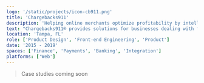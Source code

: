 ```yaml
---
logo: '/static/projects/icon-cb911.png'
title: 'Chargebacks911'
description: 'Helping online merchants optimize profitability by intelligently managing payment disputes'
text: "Chargebacks911® provides solutions for businesses dealing with falsely protested credit card charges by intelligently managing payment disputes. I was hired as the first designer on Chargebacks911's product team, juggling between a role as the designer on the marketing team and the sole designer on our application development team (30+ developers)."
location: 'Tampa, FL'
role: ['Product Design', 'Front-end Engineering', 'Product']
date: '2015 - 2019'
spaces: ['Finance', 'Payments', 'Banking', 'Integration']
platforms: ['Web']
---
```


> Case studies coming soon